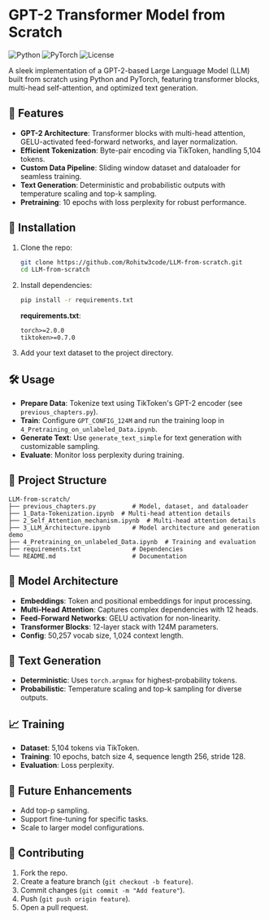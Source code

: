 # GPT-2 Transformer Model from Scratch

![Python](https://img.shields.io/badge/Python-3.8+-blue.svg) ![PyTorch](https://img.shields.io/badge/PyTorch-2.0+-orange.svg) ![License](https://img.shields.io/badge/License-MIT-green.svg)

A sleek implementation of a GPT-2-based Large Language Model (LLM) built from scratch using Python and PyTorch, featuring transformer blocks, multi-head self-attention, and optimized text generation.

## 🌟 Features
- **GPT-2 Architecture**: Transformer blocks with multi-head attention, GELU-activated feed-forward networks, and layer normalization.
- **Efficient Tokenization**: Byte-pair encoding via TikToken, handling 5,104 tokens.
- **Custom Data Pipeline**: Sliding window dataset and dataloader for seamless training.
- **Text Generation**: Deterministic and probabilistic outputs with temperature scaling and top-k sampling.
- **Pretraining**: 10 epochs with loss perplexity for robust performance.

## 🚀 Installation
1. Clone the repo:
   ```bash
   git clone https://github.com/Rohitw3code/LLM-from-scratch.git
   cd LLM-from-scratch
   ```
2. Install dependencies:
   ```bash
   pip install -r requirements.txt
   ```
   **requirements.txt**:
   ```
   torch>=2.0.0
   tiktoken>=0.7.0
   ```
3. Add your text dataset to the project directory.

## 🛠️ Usage
- **Prepare Data**: Tokenize text using TikToken's GPT-2 encoder (see `previous_chapters.py`).
- **Train**: Configure `GPT_CONFIG_124M` and run the training loop in `4_Pretraining_on_unlabeled_Data.ipynb`.
- **Generate Text**: Use `generate_text_simple` for text generation with customizable sampling.
- **Evaluate**: Monitor loss perplexity during training.

## 📂 Project Structure
```
LLM-from-scratch/
├── previous_chapters.py          # Model, dataset, and dataloader
├── 1_Data-Tokenization.ipynb  # Multi-head attention details
├── 2_Self_Attention_mechanism.ipynb  # Multi-head attention details
├── 3_LLM_Architecture.ipynb      # Model architecture and generation demo
├── 4_Pretraining_on_unlabeled_Data.ipynb  # Training and evaluation
├── requirements.txt              # Dependencies
└── README.md                     # Documentation
```

## 🧠 Model Architecture
- **Embeddings**: Token and positional embeddings for input processing.
- **Multi-Head Attention**: Captures complex dependencies with 12 heads.
- **Feed-Forward Networks**: GELU activation for non-linearity.
- **Transformer Blocks**: 12-layer stack with 124M parameters.
- **Config**: 50,257 vocab size, 1,024 context length.

## 🎨 Text Generation
- **Deterministic**: Uses `torch.argmax` for highest-probability tokens.
- **Probabilistic**: Temperature scaling and top-k sampling for diverse outputs.

## 📈 Training
- **Dataset**: 5,104 tokens via TikToken.
- **Training**: 10 epochs, batch size 4, sequence length 256, stride 128.
- **Evaluation**: Loss perplexity.

## 🔮 Future Enhancements
- Add top-p sampling.
- Support fine-tuning for specific tasks.
- Scale to larger model configurations.

## 🤝 Contributing
1. Fork the repo.
2. Create a feature branch (`git checkout -b feature`).
3. Commit changes (`git commit -m "Add feature"`).
4. Push (`git push origin feature`).
5. Open a pull request.

